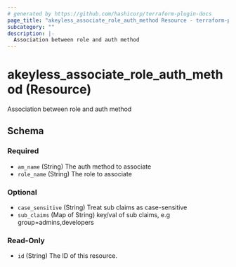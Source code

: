 ```yaml
---
# generated by https://github.com/hashicorp/terraform-plugin-docs
page_title: "akeyless_associate_role_auth_method Resource - terraform-provider-akeyless"
subcategory: ""
description: |-
  Association between role and auth method
---
```


# akeyless_associate_role_auth_method (Resource)

Association between role and auth method



<!-- schema generated by tfplugindocs -->
## Schema

### Required

- `am_name` (String) The auth method to associate
- `role_name` (String) The role to associate

### Optional

- `case_sensitive` (String) Treat sub claims as case-sensitive
- `sub_claims` (Map of String) key/val of sub claims, e.g group=admins,developers

### Read-Only

- `id` (String) The ID of this resource.


